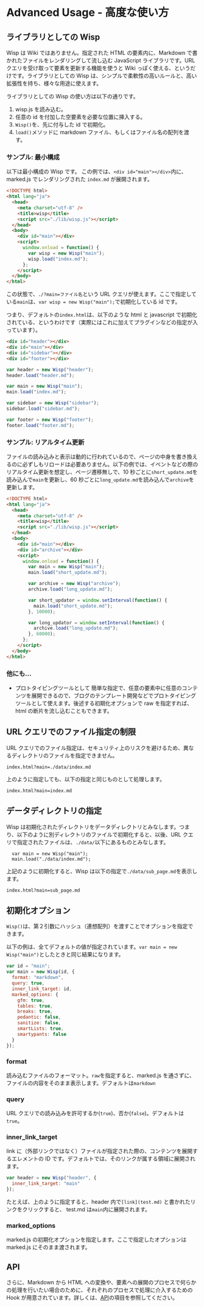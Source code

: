 # Advanced Usage - 高度な使い方

## ライブラリとしての Wisp

Wisp は Wiki ではありません。指定された HTML の要素内に、Markdown で書かれたファイルをレンダリングして流し込む JavaScript ライブラリです。URL クエリを受け取って要素を更新する機能を使うと Wiki っぽく使える、というだけです。ライブラリとしての Wisp は、シンプルで柔軟性の高いルールと、高い拡張性を持ち、様々な用途に使えます。

ライブラリとしての Wisp の使い方は以下の通りです。

1. wisp.js を読み込む。
2. 任意の id を付加した空要素を必要な位置に挿入する。
3. `Wisp()`を、先に付与した id で初期化。
4. `load()`メソッドに markdown ファイル、もしくはファイル名の配列を渡す。

### サンプル: 最小構成

以下は最小構成の Wisp です。 この例では、`<div id="main"></div>`内に、marked.js でレンダリングされた `index.md` が展開されます。

```html
<!DOCTYPE html>
<html lang="ja">
  <head>
    <meta charset="utf-8" />
    <title>wisp</title>
    <script src="./lib/wisp.js"></script>
  </head>
  <body>
    <div id="main"></div>
    <script>
      window.onload = function() {
        var wisp = new Wisp("main");
        wisp.load("index.md");
      };
    </script>
  </body>
</html>
```

この状態で、`./?main=ファイル名`という URL クエリが使えます。ここで指定している`main`は、`var wisp = new Wisp("main");`で初期化している id です。

つまり、デフォルトの`index.html`は、以下のような html と javascript で初期化されている、というわけです（実際にはこれに加えてプラグインなどの指定が入っています）。

```html
<div id="header"></div>
<div id="main"></div>
<div id="sidebar"></div>
<div id="footer"></div>
```

```javascript
var header = new Wisp("header");
header.load("header.md");

var main = new Wisp("main");
main.load("index.md");

var sidebar = new Wisp("sidebar");
sidebar.load("sidebar.md");

var footer = new Wisp("footer");
footer.load("footer.md");
```

### サンプル: リアルタイム更新

ファイルの読み込みと表示は動的に行われているので、ページの中身を書き換えるのに必ずしもリロードは必要ありません。以下の例では、イベントなどの際のリアルタイム更新を想定し、ページ遷移無しで、10 秒ごとに`short_update.md`を読み込んで`main`を更新し、60 秒ごとに`long_update.md`を読み込んで`archive`を更新します。

```html
<!DOCTYPE html>
<html lang="ja">
  <head>
    <meta charset="utf-8" />
    <title>wisp</title>
    <script src="./lib/wisp.js"></script>
  </head>
  <body>
    <div id="main"></div>
    <div id="archive"></div>
    <script>
      window.onload = function() {
        var main = new Wisp("main");
        main.load("short_update.md");

        var archive = new Wisp("archive");
        archive.load("long_update.md");

        var short_updator = window.setInterval(function() {
          main.load("short_update.md");
        }, 10000);

        var long_updator = window.setInterval(function() {
          archive.load("long_update.md");
        }, 60000);
      };
    </script>
  </body>
</html>
```

### 他にも...

- プロトタイピングツールとして
  簡単な指定で、任意の要素中に任意のコンテンツを展開できるので、ブログのテンプレート開発などでプロトタイピングツールとして使えます。後述する初期化オプションで raw を指定すれば、html の断片を流し込むこともできます。

## URL クエリでのファイル指定の制限

URL クエリでのファイル指定は、セキュリティ上のリスクを避けるため、異なるディレクトリのファイルを指定できません。

```
index.html?main=./data/index.md
```

上のように指定しても、以下の指定と同じものとして処理します。

```
index.html?main=index.md
```

## データディレクトリの指定

Wisp は初期化されたディレクトリをデータディレクトリとみなします。つまり、以下のように別ディレクトリのファイルで初期化すると、以後、URL クエリで指定されたファイルは、`./data/`以下にあるものとみなします。

```
  var main = new Wisp("main");
  main.load("./data/index.md");

```

上記のように初期化すると、Wisp は以下の指定で`./data/sub_page.md`を表示します。

```
index.html?main=sub_page.md
```

## 初期化オプション

`Wisp()`は、第２引数にハッシュ（連想配列）を渡すことでオプションを指定できます。

以下の例は、全てデフォルトの値が指定されています。`var main = new Wisp("main")`としたときと同じ結果になります。

```javascript
var id = "main";
var main = new Wisp(id, {
  format: "markdown",
  query: true,
  inner_link_target: id,
  marked_options: {
    gfm: true,
    tables: true,
    breaks: true,
    pedantic: false,
    sanitize: false,
    smartLists: true,
    smartypants: false
  }
});
```

### format

読み込むファイルのフォーマット。`raw`を指定すると、marked.js を通さずに、ファイルの内容をそのまま表示します。デフォルトは`markdown`

### query

URL クエリでの読み込みを許可するか(`true`)、否か(`false`)。デフォルトは`true`。

### inner_link_target

link に（外部リンクではなく）ファイルが指定された際の、コンテンツを展開するエレメントの ID です。デフォルトでは、そのリンクが属する領域に展開されます。

```javascript
var header = new Wisp("header", {
  inner_link_target: "main"
});
```

たとえば、上のように指定すると、header 内で`[link](test.md)` と書かれたリンクをクリックすると、 test.md は`main`内に展開されます。

### marked_options

marked.js の初期化オプションを指定します。ここで指定したオプションは marked.js にそのまま渡されます。

## API

さらに、Markdown から HTML への変換や、要素への展開のプロセスで何らかの処理を行いたい場合のために、それぞれのプロセスで処理に介入するための Hook が用意されています。詳しくは、[API](./?main=api.md)の項目を参照してください。

```

```
